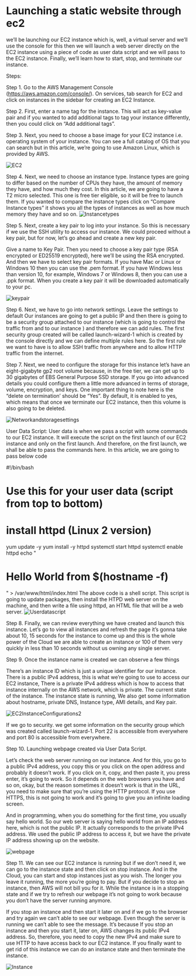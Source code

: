# Launching a static website through ec2
 we’ll be launching our EC2 instance which is, well, a virtual server and we’ll use the console for this then we will launch a web server directly on the EC2 instance using a piece of code as user data script and we will pass to the EC2 instance. Finally, we’ll learn how to start, stop, and terminate our instance.

Steps:

Step 1. Go to the AWS Management Console (https://aws.amazon.com/console/). On services, tab search for EC2 and click on instances in the sidebar for creating an EC2 Instance.

Step 2. First, enter a name tag for the instance. This will act as key-value pair and if you wanted to add additional tags to tag your instance differently, then you could click on “Add additional tags”.

Step 3. Next, you need to choose a base image for your EC2 instance i.e. operating system of your instance. You can see a full catalog of OS that you can search but in this article, we’re going to use Amazon Linux, which is provided by AWS.

![EC2](https://github.com/haneefmohamed/AWS-Projects/assets/159698808/51e1f3ce-b6a0-49b3-abc5-2c16133148ab)

Step 4. Next, we need to choose an instance type. Instance types are going to differ based on the number of CPUs they have, the amount of memory they have, and how much they cost. In this article, we are going to have a T2 micro selected. This one is free tier eligible, so it will be free to launch them. If you wanted to compare the instance types click on “Compare Instance types” it shows you all the types of instances as well as how much memory they have and so on.
![Instancetypes](https://github.com/haneefmohamed/AWS-Projects/assets/159698808/66ffc843-b6cf-4c66-923c-ffd13caffcd5)

Step 5. Next, create a key pair to log into your instance. So this is necessary if we use the SSH utility to access our instance. We could proceed without a key pair, but for now, let’s go ahead and create a new key pair.

Give a name to Key Pair.
Then you need to choose a key pair type (RSA encrypted or ED25519 encrypted), here we’ll be using the RSA encrypted.
And then we have to select key pair formats. If you have Mac or Linux or Windows 10 then you can use the .pem format.
If you have Windows less than version 10, for example, Windows 7 or Windows 8, then you can use a .ppk format.
When you create a key pair it will be downloaded automatically to your pc.

![keypair](https://github.com/haneefmohamed/AWS-Projects/assets/159698808/e9853a93-f572-4545-9865-8a361506a251)

 
Step 6. Next, we have to go into network settings. Leave the settings to default Our instances are going to get a public IP and then there is going to be a security group attached to our instance (which is going to control the traffic from and to our instance ) and therefore we can add rules. The first security group created will be called launch-wizard-1 which is created by the console directly and we can define multiple rules here. So the first rule we want to have is to allow SSH traffic from anywhere and to allow HTTP traffic from the internet.

Step 7. Next, we need to configure the storage for this instance let’s have an eight-gigabyte gp2 root volume because, in the free tier, we can get up to 30 gigabytes of EBS General Purpose SSD storage. If you go into advanced details you could configure them a little more advanced in terms of storage, volume, encryption, and keys. One important thing to note here is the “delete on termination’ should be “Yes”. By default, it is enabled to yes, which means that once we terminate our EC2 instance, then this volume is also going to be deleted.


![Networkandstoragesettings](https://github.com/haneefmohamed/AWS-Projects/assets/159698808/f34e7629-d352-47ca-b24c-cb9e19028314)


User Data Script:
User data is when we pass a script with some commands to our EC2 instance. It will execute the script on the first launch of our EC2 instance and only on the first launch. And therefore, on the first launch, we shall be able to pass the commands here. In this article, we are going to pass below code

#!/bin/bash
# Use this for your user data (script from top to bottom)
# install httpd (Linux 2 version)
yum update -y
yum install -y httpd
systemctl start httpd
systemctl enable httpd
echo "<h1>Hello World from $(hostname -f)</h1>" > /var/www/html/index.html
The above code is a shell script. This script is going to update packages, then install the HTPD web server on the machine, and then write a file using httpd, an HTML file that will be a web server.
![Userdatascript](https://github.com/haneefmohamed/AWS-Projects/assets/159698808/198b5c79-2e8a-4869-8f52-e964ab488c8d)

 

Step 8. Finally, we can review everything we have created and launch this instance. Let’s go to view all instances and refresh the page it’s gonna take about 10, 15 seconds for the instance to come up and this is the whole power of the Cloud we are able to create an instance or 100 of them very quickly in less than 10 seconds without us owning any single server.

Step 9. Once the instance name is created we can observe a few things 

There’s an instance ID which is just a unique identifier for our instance.
There is a public IPv4 address, this is what we’re going to use to access our EC2 instance,
There is a private IPv4 address which is how to access that instance internally on the AWS network, which is private.
The current state of the instance. The instance state is running,
We also get some information about hostname, private DNS, Instance type, AMI details, and Key pair.

![EC2InstanceConfigurations2](https://github.com/haneefmohamed/AWS-Projects/assets/159698808/43055263-3432-4622-ad6f-748b5c26334d)

 

If we go to security. we get some information on the security group which was created called launch-wizard-1. Port 22 is accessible from everywhere and port 80 is accessible from everywhere.

Step 10. Launching webpage created via User Data Script.

Let’s check the web server running on our instance. And for this, you go to a public IPv4 address, you copy this or you click on the open address and probably it doesn’t work. If you click on it, copy, and then paste it, you press enter, it’s going to work. So it depends on the web browsers you have and so on, okay, but the reason sometimes it doesn’t work is that in the URL, you need to make sure that you’re using the HTTP protocol. If you use HTTPS, this is not going to work and it’s going to give you an infinite loading screen.

And in programming, when you do something for the first time, you usually say hello world. So our web server is saying hello world from an IP address here, which is not the public IP. It actually corresponds to the private IPv4 address. We used the public IP address to access it, but we have the private IP address showing up on the website.

![webpage](https://github.com/haneefmohamed/AWS-Projects/assets/159698808/678ebec5-1d4a-42f2-a002-c5150c01701d)


Step 11. We can see our EC2 instance is running but if we don’t need it, we can go to the instance state and then click on stop instance. And in the Cloud, you can start and stop instances just as you wish. The longer you leave it running, the more you’re going to pay. But if you decide to stop an instance, then AWS will not bill you for it. While the instance is in a stopping state and if we try to refresh our webpage it’s not going to work because you don’t have the server running anymore.

If you stop an instance and then start it later on and if we go to the browser and try again we can’t able to see our webpage. Even though the server is running we can’t able to see the message.  It’s because If you stop an instance and then you start it, later on, AWS changes its public IPv4 address. So, therefore, you need to copy the new IPv4 and make sure to use HTTP to have access back to our EC2 instance. If you finally want to get rid of this instance we can do an instance state and then terminate the instance.

![Instance](https://github.com/haneefmohamed/AWS-Projects/assets/159698808/125ea46f-fb43-4daf-b5b1-544eec3ee96a)




